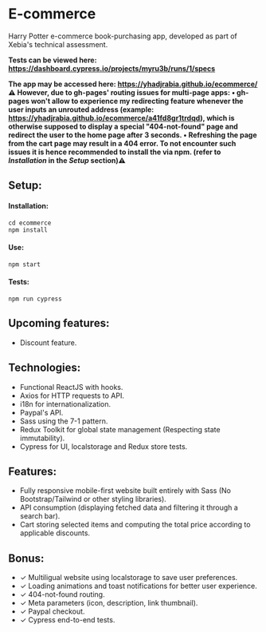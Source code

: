 # E-commerce

Harry Potter e-commerce book-purchasing app, developed as part of Xebia's technical assessment.

**Tests can be viewed here: https://dashboard.cypress.io/projects/myru3b/runs/1/specs**

**The app may be accessed here: https://yhadjrabia.github.io/ecommerce/
⚠️ However, due to gh-pages' routing issues for multi-page apps:
• gh-pages won't allow to experience my redirecting feature whenever the user inputs an unrouted address (example: https://yhadjrabia.github.io/ecommerce/a41fd8gr1trdqd), which is otherwise supposed to display a special "404-not-found" page and redirect the user to the home page after 3 seconds.
• Refreshing the page from the cart page may result in a 404 error.
To not encounter such issues it is hence recommended to install the via npm. (refer to *Installation* in the *Setup* section)⚠️**

## Setup:

#### Installation:

```
cd ecommerce
npm install
```

#### Use:

```
npm start
```

#### Tests:

```
npm run cypress
```

## Upcoming features:

- Discount feature.

## Technologies:

- Functional ReactJS with hooks.
- Axios for HTTP requests to API.
- i18n for internationalization.
- Paypal's API.
- Sass using the 7-1 pattern.
- Redux Toolkit for global state management (Respecting state immutability).
- Cypress for UI, localstorage and Redux store tests.

## Features:

- Fully responsive mobile-first website built entirely with Sass (No Bootstrap/Tailwind or other styling libraries).
- API consumption (displaying fetched data and filtering it through a search bar).
- Cart storing selected items and computing the total price according to applicable discounts.

## Bonus:

- ✓ Multiligual website using localstorage to save user preferences.
- ✓ Loading animations and toast notifications for better user experience.
- ✓ 404-not-found routing.
- ✓ Meta parameters (icon, description, link thumbnail).
- ✓ Paypal checkout.
- ✓ Cypress end-to-end tests.
